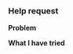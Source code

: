 ### Help request

**Problem**
<!-- What problem did you encounter? -->

**What I have tried**
<!-- What have you tried so far to fix the problem? -->